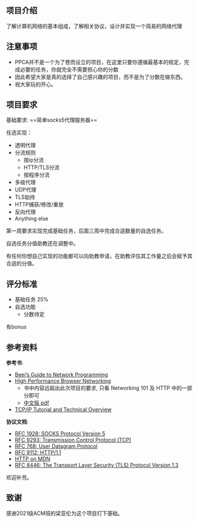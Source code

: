## 项目介绍

了解计算机网络的基本组成，了解相关协议，设计并实现一个简易的网络代理



## 注意事项

- PPCA并不是一个为了卷而设立的项目，在这里只要你遵循最基本的规定，完成必要的任务，你就完全不需要担心你的分数
- 因此希望大家是真的选择了自己感兴趣的项目，而不是为了分数在做东西。
- 祝大家玩的开心。

## 项目要求

基础要求: ==简单socks5代理服务器==

任选实现：

- 透明代理
- 分流规则
  - 按ip分流
  - HTTP/TLS分流
  - 按程序分流
- 多级代理
- UDP代理
- TLS劫持
- HTTP捕获/修改/重放
- 反向代理
- Anything else

第一周要求实现完成基础任务，后面三周中完成合适数量的自选任务。

自选任务分值助教还在调整中。

有任何你想自己实现的功能都可以向助教申请，在助教评估其工作量之后会赋予其合适的分值。



## 评分标准

- 基础任务 25%
- 自选功能
  - 分数待定

有bonus



## 参考资料

**参考书**:

- [Beej’s Guide to Network Programming](https://beej.us/guide/bgnet/)
- [High Performance Browser Networking](https://hpbn.co/)
  - 书中内容远超出此次项目的要求, 只看 Networking 101 及 HTTP 中的一部分即可
  - [中文版 pdf](https://jbox.sjtu.edu.cn/l/O1voXQ)
- [TCP/IP Tutorial and Technical Overview](https://www.redbooks.ibm.com/redbooks/pdfs/gg243376.pdf)

**协议文档**:

- [RFC 1928: SOCKS Protocol Version 5](https://www.rfc-editor.org/rfc/rfc1928)
- [RFC 9293: Transmission Control Protocol (TCP)](https://www.rfc-editor.org/rfc/rfc9293)
- [RFC 768: User Datagram Protocol](https://www.rfc-editor.org/rfc/rfc768)
- [RFC 9112: HTTP/1.1](https://www.rfc-editor.org/rfc/rfc9112.html)
- [HTTP on MDN](https://developer.mozilla.org/en-US/docs/Web/HTTP)
- [RFC 8446: The Transport Layer Security (TLS) Protocol Version 1.3](https://www.rfc-editor.org/rfc/rfc8446)

欢迎补充。



## 致谢

感谢2021级ACM班的梁亚伦为这个项目打下基础。